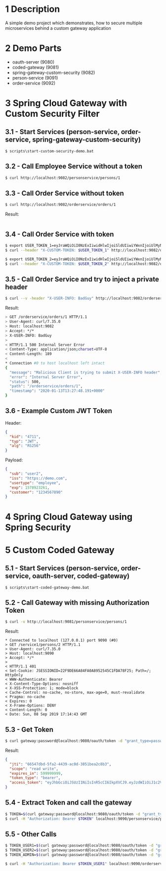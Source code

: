 # 1 Description
A simple demo project which demonstrates, how to secure multiple microservices behind a custom gateway application

# 2 Demo Parts
- oauth-server (9080)
- coded-gateway (9081)
- spring-gateway-custom-security (9082)
- person-service (9091)
- order-service (9092)


# 3 Spring Cloud Gateway with Custom Security Filter
## 3.1 - Start Services (person-service, order-service, spring-gateway-custom-security)
```batch
$ scripts\start-custom-security-demo.bat
```
## 3.2 - Call Employee Service without a token
```bash
$ curl http://localhost:9082/personservice/persons/1
```   
## 3.3 - Call Order Service without token
```bash
$ curl http://localhost:9082/orderservice/orders/1
```
Result:
```bash
```
## 3.4 - Call Order Service with token
```bash
$ export USER_TOKEN_1=eyJraWQiOiI0NzExIiwidHlwIjoiSldUIiwiYWxnIjoiUlMyNTYifQ.eyJzdWIiOiJ1c2VyMSIsImlzcyI6Imh0dHBzOlwvXC9kZW1vLmNvbSIsInVzZXJ0eXBlIjoiY3VzdG9tZXIiLCJleHAiOjE1Nzg5MjEwMzYsImN1c3RvbWVyIjoiMTIzNDU2Nzg5MCJ9.GbiAnEUmK94ui5fjkpLGxIE63JrA7uFAQw6HCXZt54TXM0EcK_GjEIogkg8zr20Uj9sMg9y2Dp0THRCdMmbK4sqJe5Lni7MH3VAD_2abdc6NjbdfZ6LHVtoubOAhvje_ShAIC6T5pNP4DIp3kZilzXFrdY7agT9NJeynifFih2r-TEWXkcX2ceisNxbBfVxAEdAF1j8J-tRSJuZBZjBIt4RcD3J9hc7v17m3xA4WTZA_wF7_4vz5Nl8mmJpBDJyeG7lBsicCRScfEQ0fly-XX4YyGDPRNgbOfi3ovrIKFAG1rb1VGJ2S9on6yG7v1e0hpyWce_w4RtEO5aN8qfQ3HQ
$ curl --header "X-CUSTOM-TOKEN: $USER_TOKEN_1" http://localhost:9082/orderservice/orders/1

$ export USER_TOKEN_2=eyJraWQiOiI0NzExIiwidHlwIjoiSldUIiwiYWxnIjoiUlMyNTYifQ.eyJzdWIiOiJ1c2VyMiIsImlzcyI6Imh0dHBzOlwvXC9kZW1vLmNvbSIsInVzZXJ0eXBlIjoiZW1wbG95ZWUiLCJleHAiOjE1Nzg5MjMwNjR9.dS7x-SD1VGG1Z_clq3kPcmJkXpEW3q-zDLyGsQSvf_2ORqPsm5CZEOLqjc7nkWfU8x37bx2ITx2ghTYZyM2BufcBN05SMRxhGWnPuKRlAehES7Wfd6fqmH6EfrsQu-FjvqyvxYHGdgzrq_0sqQd-sseipIqozLov1g9XaEq6ib_ndXjg5WVZ7zVEOXAo1L2Ar-nlI0ogzhjIOXHn1izUM0jGX0NxcazLA2wtSSodh1FFfyumqeK3AqY_X0am2qchzW9uSf3M9m2a01D26xtnXY0eKcpszMmT60qt_5mi4BaVXp1_sLIMb1Ne-4WyTsYPOvdEK7jjITjJEsN_k3qhLA
$ curl --header "X-CUSTOM-TOKEN: $USER_TOKEN_2" http://localhost:9082/orderservice/orders/1
```
## 3.5 - Call Order Service and try to inject a private header
```bash
$ curl --v -header "X-USER-INFO: BadGuy" http://localhost:9082/orderservice/orders/1 | jq .
```
Result:
```bash
> GET /orderservice/orders/1 HTTP/1.1
> User-Agent: curl/7.35.0
> Host: localhost:9082
> Accept: */*
> X-USER-INFO: BadGuy
>
< HTTP/1.1 500 Internal Server Error
< Content-Type: application/json;charset=UTF-8
< Content-Length: 189
<
* Connection #0 to host localhost left intact
{
  "message": "Malicious Client is trying to submit X-USER-INFO header",
  "error": "Internal Server Error",
  "status": 500,
  "path": "/orderservice/orders/1",
  "timestamp": "2020-01-13T13:27:48.191+0000"
}
```
## 3.6 - Example Custom JWT Token
Header:
```json
{
  "kid": "4711",
  "typ": "JWT",
  "alg": "RS256"
}
```
Payload:
```json
{
  "sub": "user2",
  "iss": "https://demo.com",
  "usertype": "employee",
  "exp": 1578923261,
  "customer": "1234567890"
}
```


# 4 Spring Cloud Gateway using Spring Security


# 5 Custom Coded Gateway
## 5.1 - Start Services (person-service, order-service, oauth-server, coded-gateway)
```batch
$ scripts\start-coded-gateway-demo.bat
```
## 5.2 - Call Gateway with missing Authorization Token
```bash
$ curl -v http://localhost:9081/personservice/persons/1
```
Result:
```
* Connected to localhost (127.0.0.1) port 9090 (#0)
> GET /service1/persons/2 HTTP/1.1
> User-Agent: curl/7.35.0
> Host: localhost:9090
> Accept: */*
>
< HTTP/1.1 401
< Set-Cookie: JSESSIONID=22F9DE66A84FA0A8952545C1FDA78F25; Path=/; HttpOnly
< WWW-Authenticate: Bearer
< X-Content-Type-Options: nosniff
< X-XSS-Protection: 1; mode=block
< Cache-Control: no-cache, no-store, max-age=0, must-revalidate
< Pragma: no-cache
< Expires: 0
< X-Frame-Options: DENY
< Content-Length: 0
< Date: Sun, 08 Sep 2019 17:14:43 GMT
```
## 5.3 - Get Token
```bash
$ curl gateway:password@localhost:9080/oauth/token -d "grant_type=password&username=user1&password=password" | jq '.'
```
Result:
```json
{
  "jti": "66547dbd-5fa2-4439-ac0d-3851bea2c8b3",
  "scope": "read write",
  "expires_in": 599999999,
  "token_type": "bearer",
  "access_token": "eyJhbGciOiJSUzI1NiIsInR5cCI6IkpXVCJ9.eyJzdWIiOiJ1c2VyMSIsImV4cCI6MjE2Nzk2MzAwNSwiYXV0aG9yaXRpZXMiOlsiUk9MRV9VU0VSIl0sImp0aSI6IjY2NTQ3ZGJkLTVmYTItNDQzOS1hYzBkLTM4NTFiZWEyYzhiMyIsImNsaWVudF9pZCI6ImdhdGV3YXkiLCJzY29wZSI6WyJyZWFkIiwid3JpdGUiXX0.U4KHYmfFuj8N8q6eeBl8bU9HCq-3rfhSqyj1r4Xhe6JvoIljRlVrtiLXyowlu5foin-c6hGjCPD4Lmc98UK3ShaOY7v6DZ1j1VZi9XM5GiNYomVCzFOgb1mcgoaGa1Q8FWtE0s1MgLauNXtXoDErQBpTjxsciwRHtVwfDsx5AiVx7t1hiJXPAYPFiba3U6-M00sZU8SaiXa2dkZJ7-YMJs4seCwLL8Nu8BbUlt3UxdM6YNIdL23jGu_Dk_pOlky183oYSzzcpcB6vf3Ji6uN41wm5aBPIpeFY5Ghi1Hf4vxy0x4RWNz8aLSL3fVNfxjTpMlI_w3seg6IpFPNi5O2KQ"
}
```
## 5.4 - Extract Token and call the gateway
```bash
$ TOKEN=$(curl gateway:password@localhost:9080/oauth/token -d "grant_type=password&username=user1&password=password" | jq '.access_token' | sed 's/"//g') 
$ curl -H "Authorization: Bearer $TOKEN" localhost:9090/personservice/persons/1
```

## 5.5 - Other Calls
```bash
$ TOKEN_USER1=$(curl gateway:password@localhost:9080/oauth/token -d "grant_type=password&username=user1&password=password" | jq '.access_token' | sed 's/"//g')
$ TOKEN_USER2=$(curl gateway:password@localhost:9080/oauth/token -d "grant_type=password&username=user2&password=password" | jq '.access_token' | sed 's/"//g')
$ TOKEN_ADMIN=$(curl gateway:password@localhost:9080/oauth/token -d "grant_type=password&username=admin&password=password" | jq '.access_token' | sed 's/"//g')

$ curl -H "Authorization: Bearer $TOKEN_USER1" localhost:9090/orderservice/orders/1 | jq . 
```



